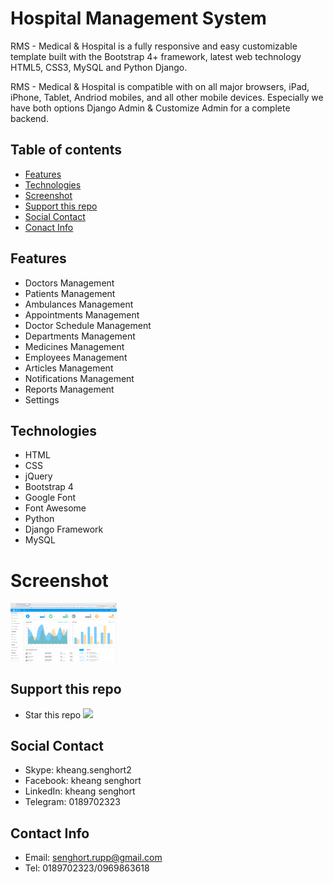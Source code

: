 # Hospital Management System

RMS - Medical & Hospital is a fully responsive and easy customizable template built with the Bootstrap 4+ framework, latest web technology HTML5, CSS3, MySQL and Python Django. 

RMS - Medical & Hospital is compatible with on all major browsers, iPad, iPhone, Tablet, Andriod mobiles, and all other mobile devices. Especially we have both options Django Admin & Customize Admin for a complete backend.

## Table of contents
* [Features](#features)
* [Technologies](#technologies)
* [Screenshot](#screenshot)
* [Support this repo](#support-this-repo)
* [Social Contact](#social-contact)
* [Conact Info](#contact-info)

## Features
- Doctors Management
- Patients Management
- Ambulances Management
- Appointments Management
- Doctor Schedule Management
- Departments Management
- Medicines Management
- Employees Management
- Articles Management
- Notifications Management
- Reports Management
- Settings

## Technologies
- HTML
- CSS
- jQuery
- Bootstrap 4
- Google Font
- Font Awesome
- Python
- Django Framework
- MySQL

# Screenshot
<img src="https://github.com/ithemecambo/hospital_management_system/blob/master/screenshot/dashboard.png" width="170"> 

## Support this repo
* Star this repo <img src="#" width="60">

## Social Contact
* Skype: kheang.senghort2
* Facebook: kheang senghort
* LinkedIn: kheang senghort
* Telegram: 0189702323

## Contact Info
* Email: senghort.rupp@gmail.com
* Tel: 0189702323/0969863618